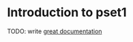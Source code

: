 # Introduction to pset1

TODO: write [great documentation](http://jacobian.org/writing/great-documentation/what-to-write/)
